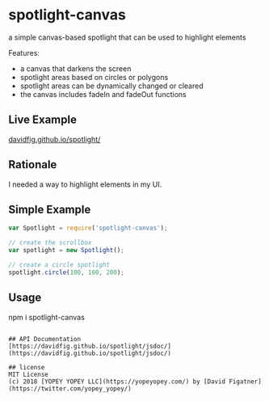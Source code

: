 # spotlight-canvas
a simple canvas-based spotlight that can be used to highlight elements

Features:
* a canvas that darkens the screen
* spotlight areas based on circles or polygons
* spotlight areas can be dynamically changed or cleared
* the canvas includes fadeIn and fadeOut functions

## Live Example
[davidfig.github.io/spotlight/](https://davidfig.github.io/spotlight/)

## Rationale
I needed a way to highlight elements in my UI. 

## Simple Example
```js
var Spotlight = require('spotlight-canvas');

// create the scrollbox
var spotlight = new Spotlight();

// create a circle spotlight
spotlight.circle(100, 100, 200);

```

## Usage

npm i spotlight-canvas

```

## API Documentation
[https://davidfig.github.io/spotlight/jsdoc/](https://davidfig.github.io/spotlight/jsdoc/)

## license  
MIT License  
(c) 2018 [YOPEY YOPEY LLC](https://yopeyopey.com/) by [David Figatner](https://twitter.com/yopey_yopey/)
